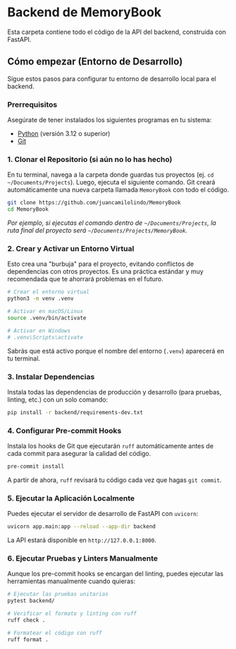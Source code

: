 # Backend de MemoryBook

Esta carpeta contiene todo el código de la API del backend, construida con FastAPI.

## Cómo empezar (Entorno de Desarrollo)

Sigue estos pasos para configurar tu entorno de desarrollo local para el backend.

### Prerrequisitos

Asegúrate de tener instalados los siguientes programas en tu sistema:

*   [Python](https://www.python.org/downloads/) (versión 3.12 o superior)
*   [Git](https://git-scm.com/downloads/)

### 1. Clonar el Repositorio (si aún no lo has hecho)

En tu terminal, navega a la carpeta donde guardas tus proyectos (ej. `cd ~/Documents/Projects`). Luego, ejecuta el siguiente comando. Git creará automáticamente una nueva carpeta llamada `MemoryBook` con todo el código.

```bash
git clone https://github.com/juancamilolindo/MemoryBook
cd MemoryBook
```
*Por ejemplo, si ejecutas el comando dentro de `~/Documents/Projects`, la ruta final del proyecto será `~/Documents/Projects/MemoryBook`.*

### 2. Crear y Activar un Entorno Virtual

Esto crea una "burbuja" para el proyecto, evitando conflictos de dependencias con otros proyectos. Es una práctica estándar y muy recomendada que te ahorrará problemas en el futuro.

```bash
# Crear el entorno virtual
python3 -m venv .venv

# Activar en macOS/Linux
source .venv/bin/activate

# Activar en Windows
# .venv\Scripts\activate
```
Sabrás que está activo porque el nombre del entorno (`.venv`) aparecerá en tu terminal.

### 3. Instalar Dependencias

Instala todas las dependencias de producción y desarrollo (para pruebas, linting, etc.) con un solo comando:

```bash
pip install -r backend/requirements-dev.txt
```

### 4. Configurar Pre-commit Hooks

Instala los hooks de Git que ejecutarán `ruff` automáticamente antes de cada commit para asegurar la calidad del código.

```bash
pre-commit install
```
A partir de ahora, `ruff` revisará tu código cada vez que hagas `git commit`.

### 5. Ejecutar la Aplicación Localmente

Puedes ejecutar el servidor de desarrollo de FastAPI con `uvicorn`:

```bash
uvicorn app.main:app --reload --app-dir backend
```

La API estará disponible en `http://127.0.0.1:8000`.

### 6. Ejecutar Pruebas y Linters Manualmente

Aunque los pre-commit hooks se encargan del linting, puedes ejecutar las herramientas manualmente cuando quieras:

```bash
# Ejecutar las pruebas unitarias
pytest backend/

# Verificar el formato y linting con ruff
ruff check .

# Formatear el código con ruff
ruff format .
```
